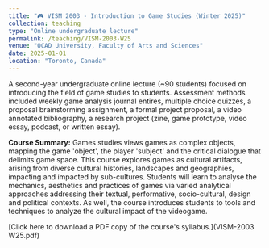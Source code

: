 ```yaml
---
title: "🎮 VISM 2003 - Introduction to Game Studies (Winter 2025)"
collection: teaching
type: "Online undergraduate lecture"
permalink: /teaching/VISM-2003-W25
venue: "OCAD University, Faculty of Arts and Sciences"
date: 2025-01-01
location: "Toronto, Canada"
---
```


A second-year undergraduate online lecture (~90 students) focused on introducing the field of game studies to students. Assessment methods included weekly game analysis journal entires, multiple choice quizzes, a proposal brainstorming assignment, a formal project proposal, a video annotated bibliography, a research project (zine, game prototype, video essay, podcast, or written essay).

<b>Course Summary:</b> Games studies views games as complex objects, mapping the game 'object', the player 'subject' and the critical dialogue that delimits game space. This course explores games as cultural artifacts, arising from diverse cultural histories, landscapes and geographies, impacting and impacted by sub-cultures. Students will learn to analyse the mechanics, aesthetics and practices of games via varied analytical approaches addressing their textual, performative, socio-cultural, design and political contexts. As well, the course introduces students to tools and techniques to analyze the cultural impact of the videogame.

[Click here to download a PDF copy of the course's syllabus.](VISM-2003 W25.pdf)
